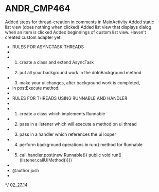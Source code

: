ANDR_CMP464
===========
Added steps for thread-creation in comments in MainActivity
Added static list view (does nothing when clicked)
Added list view that displays dialog when an item is clicked
Added beginnings of custom list view. Haven't created custom adapter yet.

 * RULES FOR ASYNCTASK THREADS
  * 
  * 1. create a class and extend AsyncTask 
  * 2. put all your background work in the doInBackground method
  * 3. make your ui changes, after background work is completed,
  *    in postExecute method.
  *    
  * RULES FOR THREADS USING RUNNABLE AND HANDLER
  * 
  * 1. create a class which implements Runnable
  * 2. pass in a listener which will execute a method on ui thread
  * 3. pass in a handler which references the ui looper
  * 4. perform background operations in run() method for Runnable
  * 5. call handler.post(new Runnable(){ public void run(){listener.callUIMethod()}})
  * 
  * @author josh
  *
  */
  02_27_14
